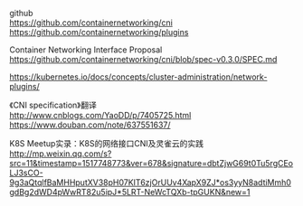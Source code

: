 github  
https://github.com/containernetworking/cni  
https://github.com/containernetworking/plugins  

Container Networking Interface Proposal  
https://github.com/containernetworking/cni/blob/spec-v0.3.0/SPEC.md  

https://kubernetes.io/docs/concepts/cluster-administration/network-plugins/  

《CNI specification》翻译  
http://www.cnblogs.com/YaoDD/p/7405725.html
https://www.douban.com/note/637551637/  

K8S Meetup实录：K8S的网络接口CNI及灵雀云的实践  
http://mp.weixin.qq.com/s?src=11&timestamp=1517748773&ver=678&signature=dbtZjwG69t0Tu5rgCEoLJ3sCO-9g3aQtqlfBaMHHputXV38pH07KIT6zjOrUUv4XapX9ZJ*os3yyN8adtiMmh0gdBg2dWD4pWwRT82u5ipJ*5LRT-NeWcTQXb-tpGUKN&new=1
